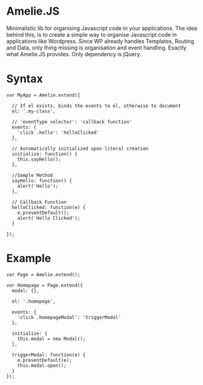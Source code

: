 Amelie.JS
=========

Minimalistic lib for organising Javascript code in your applications. The idea behind this, is to create a simple way to organise Javascript code in applications like Wordpress. Since WP already handles Templates, Routing and Data, only thing missing is organisation and event handling. Exactly what Amelie.JS provides. Only dependency is jQuery.

Syntax
=========

```
var MyApp = Amelie.extend({

  // If el exists, binds the events to el, otherwise to document
  el: '.my-class',

  // 'eventType selector': 'callback function'
  events: {
    'click .hello': 'helloClicked'
  },

  // Automatically initialized upon literal creation
  initialize: function() {
    this.sayHello();
  },

  //Sample Method
  sayHello: function() {
    alert('Hello');
  },

  // Callback Function
  helloClicked: function(e) {
    e.preventDefault();
    alert('Hello Clicked');
  }

});

```

Example
=========

```
var Page = Amelie.extend();

var Homepage = Page.extend({
  modal: {},

  el: '.homepage',

  events: {
    'click .homepageModal': 'triggerModal'
  },

  initialize: {
    this.modal = new Modal();
  },

  triggerModal: function(e) {
    e.preventDefault(e);
    this.modal.open();
  }
});

```

